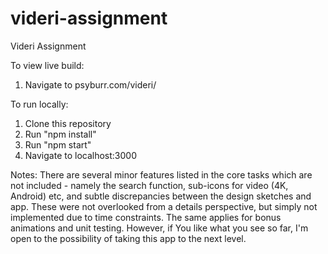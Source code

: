 # videri-assignment
Videri Assignment

To view live build:

1) Navigate to psyburr.com/videri/

To run locally: 
1) Clone this repository
2) Run "npm install"
3) Run "npm start"
4) Navigate to localhost:3000

Notes: There are several minor features listed in the core tasks which are not included - namely the search function, sub-icons for video (4K, Android) etc, and subtle discrepancies between the design sketches and app.  These were not overlooked from a details perspective, but simply not implemented due to time constraints. The same applies for bonus animations and unit testing. However, if You like what you see so far, I'm open to the possibility of taking this app to the next level. 
